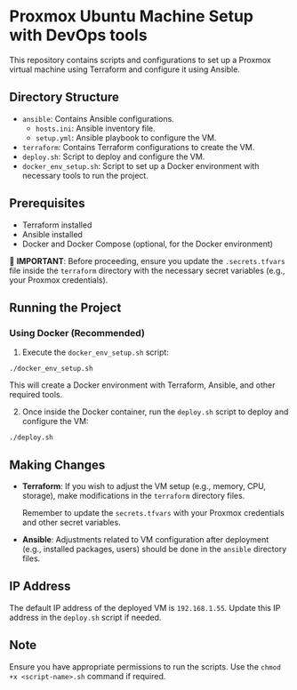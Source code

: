 # Proxmox Ubuntu Machine  Setup with DevOps tools

This repository contains scripts and configurations to set up a Proxmox virtual machine using Terraform and configure it using Ansible.

## Directory Structure

- `ansible`: Contains Ansible configurations.
    - `hosts.ini`: Ansible inventory file.
    - `setup.yml`: Ansible playbook to configure the VM.
- `terraform`: Contains Terraform configurations to create the VM.
- `deploy.sh`: Script to deploy and configure the VM.
- `docker_env_setup.sh`: Script to set up a Docker environment with necessary tools to run the project.

## Prerequisites

- Terraform installed
- Ansible installed
- Docker and Docker Compose (optional, for the Docker environment)

🔴 **IMPORTANT**: Before proceeding, ensure you update the `.secrets.tfvars` file inside the `terraform` directory with the necessary secret variables (e.g., your Proxmox credentials).

## Running the Project

### Using Docker (Recommended)

1.  Execute the `docker_env_setup.sh` script:

```
./docker_env_setup.sh
```

This will create a Docker environment with Terraform, Ansible, and other required tools.

2.  Once inside the Docker container, run the `deploy.sh` script to deploy and configure the VM:

```
./deploy.sh
```

## Making Changes

- **Terraform**: If you wish to adjust the VM setup (e.g., memory, CPU, storage), make modifications in the `terraform` directory files.
    
    Remember to update the `secrets.tfvars` with your Proxmox credentials and other secret variables.
    
- **Ansible**: Adjustments related to VM configuration after deployment (e.g., installed packages, users) should be done in the `ansible` directory files.
    

## IP Address

The default IP address of the deployed VM is `192.168.1.55`. Update this IP address in the `deploy.sh` script if needed.

## Note

Ensure you have appropriate permissions to run the scripts. Use the `chmod +x <script-name>.sh` command if required.